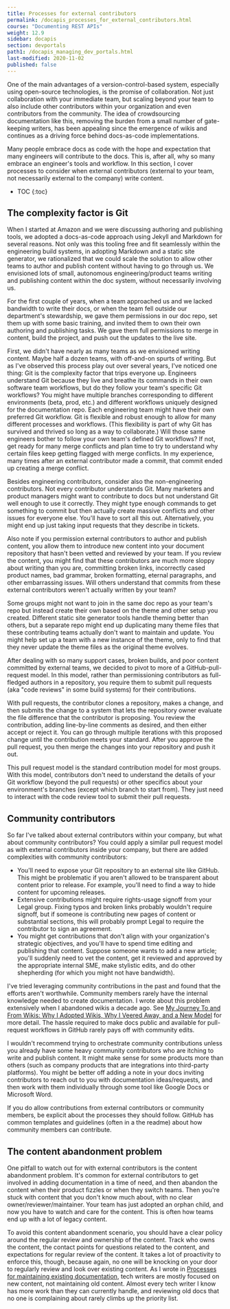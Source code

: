 ```yaml
---
title: Processes for external contributors
permalink: /docapis_processes_for_external_contributors.html
course: "Documenting REST APIs"
weight: 12.9
sidebar: docapis
section: devportals
path1: /docapis_managing_dev_portals.html
last-modified: 2020-11-02
published: false
---
```


One of the main advantages of a version-control-based system, especially using open-source technologies, is the promise of collaboration. Not just collaboration with your immediate team, but scaling beyond your team to also include other contributors within your organization and even contributors from the community. The idea of crowdsourcing documentation like this, removing the burden from a small number of gate-keeping writers, has been appealing since the emergence of wikis and continues as a driving force behind docs-as-code implementations.

Many people embrace docs as code with the hope and expectation that many engineers will contribute to the docs. This is, after all, why so many embrace an engineer's tools and workflow. In this section, I cover processes to consider when external contributors (external to your team, not necessarily external to the company) write content.

* TOC
{:toc}

## The complexity factor is Git

When I started at Amazon and we were discussing authoring and publishing tools, we adopted a docs-as-code approach using Jekyll and Markdown for several reasons. Not only was this tooling free  and fit seamlessly within the engineering build systems, in adopting Markdown and a static site generator, we rationalized that we could scale the solution to allow other teams to author and publish content without having to go through us. We envisioned lots of small, autonomous engineering/product teams writing and publishing content within the doc system, without necessarily involving us.

For the first couple of years, when a team approached us and we lacked bandwidth to write their docs, or when the team fell outside our department's stewardship, we gave them permissions in our doc repo, set them up with some basic training, and invited them to own their own authoring and publishing tasks. We gave them full permissions to merge in content, build the project, and push out the updates to the live site.

First, we didn't have nearly as many teams as we envisioned writing content. Maybe half a dozen teams, with off-and-on spurts of writing. But as I've observed this process play out over several years, I've noticed one thing: Git is the complexity factor that trips everyone up. Engineers understand Git because they live and breathe its commands in their own software team workflows, but do they follow your team's specific Git workflows? You might have multiple branches corresponding to different environments (beta, prod, etc.) and different workflows uniquely designed for the documentation repo. Each engineering team might have their own preferred Git workflow. Git is flexible and robust enough to allow for many different processes and workflows. (This flexibility is part of why Git has survived and thrived so long as a way to collaborate.) Will those same engineers bother to follow your own team's defined Git workflows? If not, get ready for many merge conflicts and plan time to try to understand why certain files keep getting flagged with merge conflicts. In my experience, many times after an external contributor made a commit, that commit ended up creating a merge conflict.

Besides engineering contributors, consider also the non-engineering contributors. Not every contributor understands Git. Many marketers and product managers might want to contribute to docs but not understand Git well enough to use it correctly. They might type enough commands to get something to commit but then actually create massive conflicts and other issues for everyone else. You'll have to sort all this out. Alternatively, you might end up just taking input requests that they describe in tickets.

Also note if you permission external contributors to author and publish content, you allow them to introduce new content into your document repository that hasn't been vetted and reviewed by your team. If you review the content, you might find that these contributors are much more sloppy about writing than you are, committing broken links, incorrectly cased product names, bad grammar, broken formatting, eternal paragraphs, and other embarrassing issues. Will others understand that commits from these external contributors weren't actually written by your team?

Some groups might not want to join in the same doc repo as your team's repo but instead create their own based on the theme and other setup you created. Different static site generator tools handle theming better than others, but a separate repo might end up duplicating many theme files that these contributing teams actually don't want to maintain and update. You might help set up a team with a new instance of the theme, only to find that they never update the theme files as the original theme evolves.

After dealing with so many support cases, broken builds, and poor content committed by external teams, we decided to pivot to more of a GitHub-pull-request model. In this model, rather than permissioning contributors as full-fledged authors in a repository, you require them to submit pull requests (aka "code reviews" in some build systems) for their contributions.

With pull requests, the contributor clones a repository, makes a change, and then submits the change to a system that lets the repository owner evaluate the file difference that the contributor is proposing. You review the contribution, adding line-by-line comments as desired, and then either accept or reject it. You can go through multiple iterations with this proposed change until the contribution meets your standard. After you approve the pull request, you then merge the changes into your repository and push it out.

This pull request model is the standard contribution model for most groups. With this model, contributors don't need to understand the details of your Git workflow (beyond the pull requests) or other specifics about your environment's branches (except which branch to start from). They just need to interact with the code review tool to submit their pull requests.

## Community contributors

So far I've talked about external contributors within your company, but what about community contributors? You could apply a similar pull request model as with external contributors inside your company, but there are added complexities with community contributors:

* You'll need to expose your Git repository to an external site like GitHub. This might be problematic if you aren't allowed to be transparent about content prior to release. For example, you'll need to find a way to hide content for upcoming releases.
* Extensive contributions might require rights-usage signoff from your Legal group. Fixing typos and broken links probably wouldn't require signoff, but if someone is contributing new pages of content or substantial sections, this will probably prompt Legal to require the contributor to sign an agreement.
* You might get contributions that don't align with your organization's strategic objectives, and you'll have to spend time editing and publishing that content. Suppose someone wants to add a new article; you'll suddenly need to vet the content, get it reviewed and approved by the appropriate internal SME, make stylistic edits, and do other shepherding (for which you might not have bandwidth).

I've tried leveraging community contributions in the past and found that the efforts aren't worthwhile. Community members rarely have the internal knowledge needed to create documentation. I wrote about this problem extensively when I abandoned wikis a decade ago. See [My Journey To and From Wikis: Why I Adopted Wikis, Why I Veered Away, and a New Model](https://idratherbewriting.com/2012/06/11/essay-my-journey-to-and-from-wikis-why-i-adopted-wikis-why-i-veered-away-from-them-and-a-new-model-for-collaboration/) for more detail. The hassle required to make docs public and available for pull-request workflows in GitHub rarely pays off with community edits.

I wouldn't recommend trying to orchestrate community contributions unless you already have some heavy community contributors who are itching to write and publish content. It might make sense for some products more than others (such as company products that are integrations into third-party platforms). You might be better off adding a note in your docs inviting contributors to reach out to you with documentation ideas/requests, and then work with them individually through some tool like Google Docs or Microsoft Word.

If you do allow contributions from external contributors or community members, be explicit about the processes they should follow. GitHub has common templates and guidelines (often in a the readme) about how community members can contribute.

## The content abandonment problem

One pitfall to watch out for with external contributors is the content abandonment problem. It's common for external contributors to get involved in adding documentation in a time of need, and then abandon the content when their product fizzles or when they switch teams. Then you're stuck with content that you don't know much about, with no clear owner/reviewer/maintainer. Your team has just adopted an orphan child, and now you have to watch and care for the content. This is often how teams end up with a lot of legacy content.

To avoid this content abandonment scenario, you should have a clear policy around the regular review and ownership of the content. Track who owns the content, the contact points for questions related to the content, and expectations for regular review of the content. It takes a lot of proactivity to enforce this, though, because again, no one will be knocking on your door to regularly review and look over existing content. As I wrote in [Processes for maintaining existing documentation](docapis_doc_maintenance_processes.html), tech writers are mostly focused on new content, not maintaining old content. Almost every tech writer I know has more work than they can currently handle, and reviewing old docs that no one is complaining about rarely climbs up the priority list.
